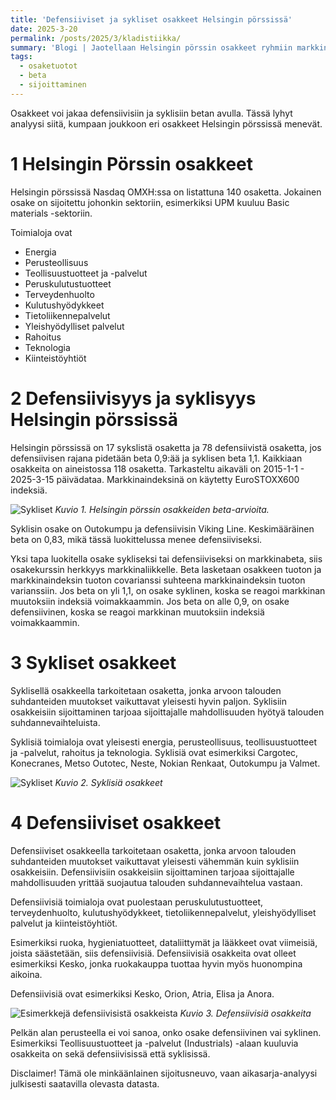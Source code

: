 ```yaml
---
title: 'Defensiiviset ja sykliset osakkeet Helsingin pörssissä'
date: 2025-3-20
permalink: /posts/2025/3/kladistiikka/
summary: 'Blogi | Jaotellaan Helsingin pörssin osakkeet ryhmiin markkinabetan suhteen. Jaottelussa näkyy tulkinta syklisiin ja defensiivisiin osakkeisiin.'
tags:
  - osaketuotot
  - beta
  - sijoittaminen
---
```


Osakkeet voi jakaa defensiivisiin ja syklisiin betan avulla. Tässä lyhyt analyysi siitä, kumpaan joukkoon eri osakkeet Helsingin pörssissä menevät.

1 Helsingin Pörssin osakkeet
===

Helsingin pörssissä Nasdaq OMXH:ssa on listattuna 140 osaketta. Jokainen osake on sijoitettu johonkin sektoriin, esimerkiksi UPM kuuluu Basic materials -sektoriin.

Toimialoja ovat

- Energia
- Perusteollisuus
- Teollisuustuotteet ja -palvelut
- Peruskulutustuotteet
- Terveydenhuolto
- Kulutushyödykkeet
- Tietoliikennepalvelut
- Yleishyödylliset palvelut
- Rahoitus
- Teknologia
- Kiinteistöyhtiöt

2 Defensiivisyys ja syklisyys Helsingin pörssissä
===

Helsingin pörssissä on 17 sykslistä osaketta ja 78 defensiivistä osaketta, jos defensiivisen rajana pidetään beta 0,9:ää ja syklisen beta 1,1. Kaikkiaan osakkeita on aineistossa 118 osaketta. Tarkasteltu aikaväli on 2015-1-1 - 2025-3-15 päivädataa. Markkinaindeksinä on käytetty EuroSTOXX600 indeksiä.

![Sykliset](/images/financial/beta.png)
_Kuvio 1. Helsingin pörssin osakkeiden beta-arvioita._

Syklisin osake on Outokumpu ja defensiivisin Viking Line. Keskimääräinen beta on 0,83, mikä tässä luokittelussa menee defensiiviseksi.

Yksi tapa luokitella osake sykliseksi tai defensiiviseksi on markkinabeta, siis osakekurssin herkkyys markkinaliikkelle. Beta lasketaan osakkeen tuoton ja markkinaindeksin tuoton covarianssi suhteena markkinaindeksin tuoton varianssiin. 
Jos beta on yli 1,1, on osake syklinen, koska se reagoi markkinan muutoksiin indeksiä voimakkaammin.
Jos beta on alle 0,9, on osake defensiivinen, koska se reagoi markkinan muutoksiin indeksiä voimakkaammin.

3 Sykliset osakkeet
===

Syklisellä osakkeella tarkoitetaan osaketta, jonka arvoon talouden suhdanteiden muutokset vaikuttavat yleisesti hyvin paljon. 
Syklisiin osakkeisiin sijoittaminen tarjoaa sijoittajalle mahdollisuuden hyötyä talouden suhdannevaihteluista.

Syklisiä toimialoja ovat yleisesti energia, perusteollisuus, teollisuustuotteet ja -palvelut, rahoitus ja teknologia. 
Syklisiä ovat esimerkiksi  Cargotec, Konecranes, Metso Outotec, Neste, Nokian Renkaat, Outokumpu ja Valmet.

![Sykliset](/images/financial/syklisetosakkeet.png)
_Kuvio 2. Syklisiä osakkeet_

4 Defensiiviset osakkeet
===

Defensiiviset osakkeella tarkoitetaan osaketta, jonka arvoon talouden suhdanteiden muutokset vaikuttavat yleisesti vähemmän kuin syklisiin osakkeisiin. 
Defensiivisiin osakkeisiin sijoittaminen tarjoaa sijoittajalle mahdollisuuden yrittää suojautua talouden suhdannevaihtelua vastaan.

Defensiivisiä toimialoja ovat puolestaan peruskulutustuotteet, terveydenhuolto, kulutushyödykkeet, tietoliikennepalvelut, yleishyödylliset palvelut ja kiinteistöyhtiöt.

Esimerkiksi ruoka, hygieniatuotteet, dataliittymät ja lääkkeet ovat viimeisiä, joista säästetään, siis defensiivisiä.
Defensiivisiä osakkeita ovat olleet esimerkiksi Kesko, jonka ruokakauppa tuottaa hyvin myös huonompina aikoina.

Defensiivisiä ovat esimerkiksi Kesko, Orion, Atria, Elisa ja Anora.

![Esimerkkejä defensiivisistä osakkeista](/images/financial/defensiivisetosakkeet.png)
_Kuvio 3. Defensiivisiä osakkeita_

Pelkän alan perusteella ei voi sanoa, onko osake defensiivinen vai syklinen. Esimerkiksi Teollisuustuotteet ja -palvelut (Industrials) -alaan kuuluvia osakkeita on sekä defensiivisissä että syklisissä.


Disclaimer! Tämä ole minkäänlainen sijoitusneuvo, vaan aikasarja-analyysi julkisesti saatavilla olevasta datasta.
